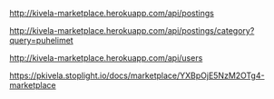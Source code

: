 http://kivela-marketplace.herokuapp.com/api/postings

http://kivela-marketplace.herokuapp.com/api/postings/category?query=puhelimet

http://kivela-marketplace.herokuapp.com/api/users

https://pkivela.stoplight.io/docs/marketplace/YXBpOjE5NzM2OTg4-marketplace
